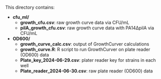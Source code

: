 
This directory contains:

- **cfu_ml/**
  - **growth_cfu.csv**: raw growth curve data via CFU/mL
  - **pilA_growth_cfu.csv**: raw growth curve data with PA14∆pilA via CFU/mL
- **OD600/**
  - **growth_curve_calc.csv**: output of GrowthCurver calculations
  - **growth_curve.R**: R script to run GrowthCurver on plate reader (OD600) data
  - **Plate_key_2024-06-29.csv**: plater reader key for strains in each well
  - **Plate_reader_2024-06-30.csv**: raw plate reader (OD600) data